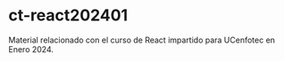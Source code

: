 # ct-react202401
Material relacionado con el curso de React impartido para UCenfotec en Enero 2024.
